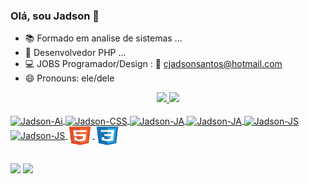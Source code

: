 ### Olá, sou Jadson 👋


- 📚 Formado em analise de sistemas ...
- 🌱 Desenvolvedor PHP ...
- 💻 JOBS Programador/Design : 💬 cjadsonsantos@hotmail.com
- 😄 Pronouns: ele/dele

<div align="center">
  <a href="https://github.com/cJadsonSantos">
  <img height="180em" src="https://github-readme-stats.vercel.app/api?username=cJadsonSantos&show_icons=true&theme=tokyonight&include_all_commits=true&count_private=true"/>
  <img height="180em" src="https://github-readme-stats.vercel.app/api/top-langs/?username=cJadsonSantos&layout=compact&langs_count=7&theme=tokyonight"/>
</div>
<div style="display: inline_block"><br>
  <img align="center" alt="Jadson-Ai" height="30" width="40" src="https://cdn.jsdelivr.net/gh/devicons/devicon/icons/illustrator/illustrator-plain.svg">
  <img align="center" alt="Jadson-CSS" height="30" width="40" src="https://cdn.jsdelivr.net/gh/devicons/devicon/icons/photoshop/photoshop-plain.svg">
  <img align="center" alt="Jadson-JA" height="30" width="40" src="https://cdn.jsdelivr.net/gh/devicons/devicon/icons/java/java-original.svg">
   <img align="center" alt="Jadson-JA" height="30" width="40" src="https://cdn.jsdelivr.net/gh/devicons/devicon/icons/php/php-original.svg">
  <img align="center" alt="Jadson-JS" height="30" width="40" src="https://cdn.jsdelivr.net/gh/devicons/devicon/icons/javascript/javascript-original.svg">
  <img align="center" alt="Jadson-JS" height="30" width="40" src="https://cdn.jsdelivr.net/gh/devicons/devicon/icons/bootstrap/bootstrap-original.svg">
  <img align="center" alt="Jadson-HTML" height="30" width="40" src="https://raw.githubusercontent.com/devicons/devicon/master/icons/html5/html5-original.svg">
  <img align="center" alt="Jadson-CSS" height="30" width="40" src="https://raw.githubusercontent.com/devicons/devicon/master/icons/css3/css3-original.svg">
  <!--<img align="right" alt="Rafa-pic" height="150" style="border-radius:50px;" src="https://media.discordapp.net/attachments/639956127056134178/890373478988013628/Publicacoes_Instagram_1_1.png?width=676&height=676">-->
</div>
  
  ##
  
  <div>
    <a href="https://instagram.com/jadsoncsantos" target="_blank"><img src="https://img.shields.io/badge/-Instagram-%23E4405F?style=for-the-badge&logo=instagram&logoColor=white" target="_blank"></a> 
      <a href="https://www.linkedin.com/in/cjadsonsantos" target="_blank"><img src="https://img.shields.io/badge/-LinkedIn-%230077B5?style=for-the-badge&logo=linkedin&logoColor=white" target="_blank"></a> 
  </div>
